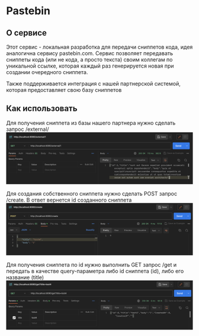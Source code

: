 # Pastebin 

## О сервисе
Этот сервис - локальная разработка для передачи сниппетов кода, идея аналогична сервису pastebin.com. Сервис позволяет передавать сниппеты кода (или не кода, а просто текста) своим коллегам по уникальной ссылке, которая каждый раз генерируется новая при создании очередного сниппета.

Также поддерживается интеграция с нашей партнерской системой, которая предоставляет свою базу сниппетов

## Как использовать

Для получения сниппета из базы нашего партнера нужно сделать запрос /external/<id>
![](docs/external-snippet.png)


Для создания собственного сниппета нужно сделать POST запрос /create. В ответ вернется id созданного сниппета
![](docs/create-snippet.png)


Для получения сниппета по id нужно выполнить GET запрос /get и передать в качестве query-параметра либо id сниппета (id), либо его название (title)
![](docs/get_snippet.png)

